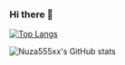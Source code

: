 ### Hi there 👋
[![Top Langs](https://github-readme-stats.vercel.app/api/top-langs/?username=nuza555xx&hide_progress=true)](https://github.com/anuraghazra/github-readme-stats)

![Nuza555xx's GitHub stats](https://github-readme-stats.vercel.app/api?username=nuza555xx&show_icons=true&theme=transparent)
